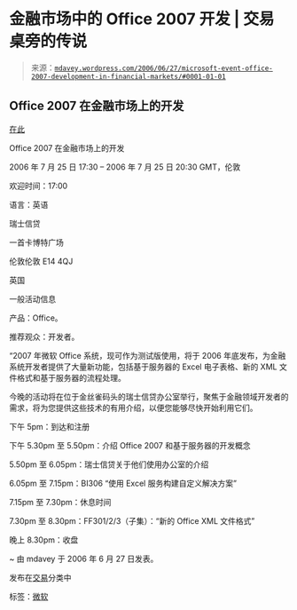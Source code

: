 <!--yml

分类：未分类

日期：2024-05-18 06:04:27

-->

# 金融市场中的 Office 2007 开发 | 交易桌旁的传说

> 来源：[`mdavey.wordpress.com/2006/06/27/microsoft-event-office-2007-development-in-financial-markets/#0001-01-01`](https://mdavey.wordpress.com/2006/06/27/microsoft-event-office-2007-development-in-financial-markets/#0001-01-01)

## Office 2007 在金融市场上的开发

[在此](http://msevents.microsoft.com/CUI/EventDetail.aspx?culture=en-GB&eventid=1032301774)

Office 2007 在金融市场上的开发

2006 年 7 月 25 日 17:30 – 2006 年 7 月 25 日 20:30 GMT，伦敦

欢迎时间：17:00

语言：英语

瑞士信贷

一首卡博特广场

伦敦伦敦 E14 4QJ

英国

一般活动信息

产品：Office。

推荐观众：开发者。

“2007 年微软 Office 系统，现可作为测试版使用，将于 2006 年底发布，为金融系统开发者提供了大量新功能，包括基于服务器的 Excel 电子表格、新的 XML 文件格式和基于服务器的流程处理。

今晚的活动将在位于金丝雀码头的瑞士信贷办公室举行，聚焦于金融领域开发者的需求，将为您提供这些技术的有用介绍，以便您能够尽快开始利用它们。

下午 5pm：到达和注册

下午 5.30pm 至 5.50pm：介绍 Office 2007 和基于服务器的开发概念

5.50pm 至 6.05pm：瑞士信贷关于他们使用办公室的介绍

6.05pm 至 7.15pm：BI306 “使用 Excel 服务构建自定义解决方案”

7.15pm 至 7.30pm：休息时间

7.30pm 至 8.30pm：FF301/2/3（子集）：“新的 Office XML 文件格式”

晚上 8.30pm：收盘

~ 由 mdavey 于 2006 年 6 月 27 日发表。

发布在[交易](https://mdavey.wordpress.com/category/trading/)分类中

标签：[微软](https://mdavey.wordpress.com/tag/microsoft/)
